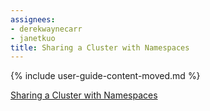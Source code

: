 ```yaml
---
assignees:
- derekwaynecarr
- janetkuo
title: Sharing a Cluster with Namespaces
---
```


{% include user-guide-content-moved.md %}

[Sharing a Cluster with Namespaces](/docs/tasks/administer-cluster/namespaces/)
